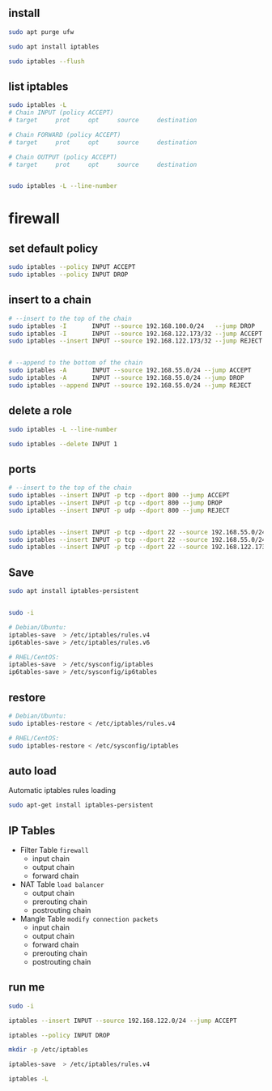 ## install
```bash
sudo apt purge ufw

sudo apt install iptables

sudo iptables --flush
```


## list iptables
```bash
sudo iptables -L
# Chain INPUT (policy ACCEPT)
# target     prot     opt     source     destination

# Chain FORWARD (policy ACCEPT)
# target     prot     opt     source     destination

# Chain OUTPUT (policy ACCEPT)
# target     prot     opt     source     destination


sudo iptables -L --line-number
```


# firewall
## set default policy
```bash
sudo iptables --policy INPUT ACCEPT
sudo iptables --policy INPUT DROP
```


## insert to a chain
```bash
# --insert to the top of the chain
sudo iptables -I       INPUT --source 192.168.100.0/24   --jump DROP
sudo iptables -I       INPUT --source 192.168.122.173/32 --jump ACCEPT
sudo iptables --insert INPUT --source 192.168.122.173/32 --jump REJECT


# --append to the bottom of the chain
sudo iptables -A       INPUT --source 192.168.55.0/24 --jump ACCEPT
sudo iptables -A       INPUT --source 192.168.55.0/24 --jump DROP
sudo iptables --append INPUT --source 192.168.55.0/24 --jump REJECT
```


## delete a role
```bash
sudo iptables -L --line-number

sudo iptables --delete INPUT 1
```


## ports
```bash
# --insert to the top of the chain
sudo iptables --insert INPUT -p tcp --dport 800 --jump ACCEPT
sudo iptables --insert INPUT -p tcp --dport 800 --jump DROP
sudo iptables --insert INPUT -p udp --dport 800 --jump REJECT


sudo iptables --insert INPUT -p tcp --dport 22 --source 192.168.55.0/24 --jump ACCEPT
sudo iptables --insert INPUT -p tcp --dport 22 --source 192.168.55.0/24 --jump DROP
sudo iptables --insert INPUT -p tcp --dport 22 --source 192.168.122.173/32 --jump REJECT
```


## Save
```bash
sudo apt install iptables-persistent


sudo -i

# Debian/Ubuntu: 
iptables-save  > /etc/iptables/rules.v4
ip6tables-save > /etc/iptables/rules.v6

# RHEL/CentOS: 
iptables-save  > /etc/sysconfig/iptables
ip6tables-save > /etc/sysconfig/ip6tables
```


## restore
```bash
# Debian/Ubuntu: 
sudo iptables-restore < /etc/iptables/rules.v4

# RHEL/CentOS: 
sudo iptables-restore < /etc/sysconfig/iptables
```


## auto load
Automatic iptables rules loading
```bash
sudo apt-get install iptables-persistent
```


## IP Tables
- Filter Table `firewall`
  - input chain
  - output chain
  - forward chain
- NAT Table `load balancer`
  - output chain
  - prerouting chain
  - postrouting chain
- Mangle Table `modify connection packets`
  - input chain
  - output chain
  - forward chain
  - prerouting chain
  - postrouting chain


## run me
```bash
sudo -i

iptables --insert INPUT --source 192.168.122.0/24 --jump ACCEPT

iptables --policy INPUT DROP

mkdir -p /etc/iptables

iptables-save  > /etc/iptables/rules.v4

iptables -L
```
